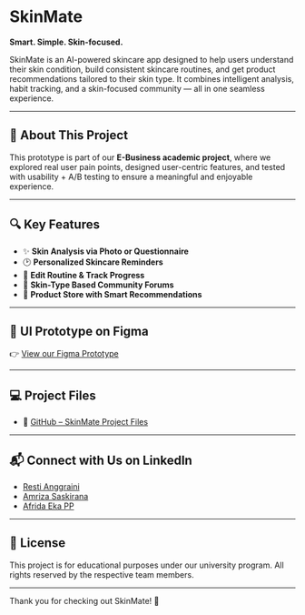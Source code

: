 # SkinMate

**Smart. Simple. Skin-focused.**

SkinMate is an AI-powered skincare app designed to help users understand their skin condition, build consistent skincare routines, and get product recommendations tailored to their skin type. It combines intelligent analysis, habit tracking, and a skin-focused community — all in one seamless experience.

---

## 🚀 About This Project

This prototype is part of our **E-Business academic project**, where we explored real user pain points, designed user-centric features, and tested with usability + A/B testing to ensure a meaningful and enjoyable experience.

---

## 🔍 Key Features

- ✨ **Skin Analysis via Photo or Questionnaire**
- 🕑 **Personalized Skincare Reminders**
- 📝 **Edit Routine & Track Progress**
- 💬 **Skin-Type Based Community Forums**
- 🛒 **Product Store with Smart Recommendations**

---

## 🎨 UI Prototype on Figma

👉 [View our Figma Prototype](https://www.figma.com/community/file/1524816901235197866/skinmate-your-personalized-skincare-companion)

---

## 💻 Project Files

- 🔗 [GitHub – SkinMate Project Files](https://github.com/rstiannr/Skinmate_Project)

---

## 📬 Connect with Us on LinkedIn

- [Resti Anggraini](https://www.linkedin.com/in/rstiannr/)
- [Amriza Saskirana](https://www.linkedin.com/in/amrizasaskirana/)
- [Afrida Eka PP](https://www.linkedin.com/in/afridapp/)

---

## 📌 License

This project is for educational purposes under our university program. All rights reserved by the respective team members.

---

Thank you for checking out SkinMate! 🌸

